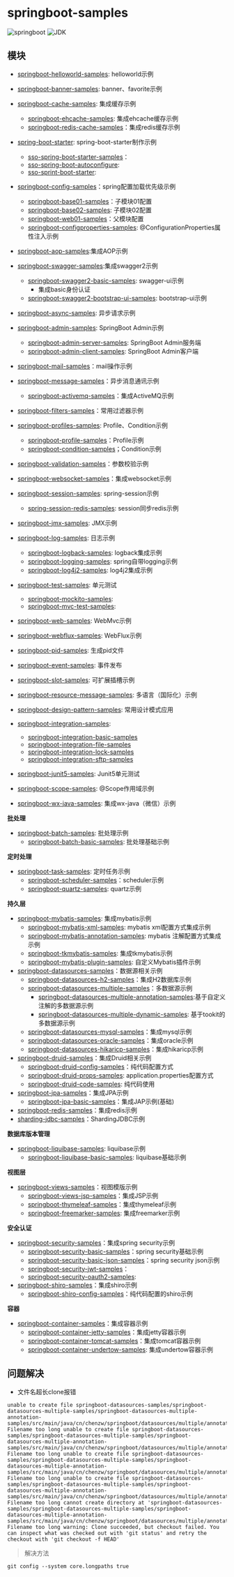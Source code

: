 # springboot-samples

![springboot](https://img.shields.io/badge/springboot-2.1.5.RELEASE-brightgreen.svg)
![JDK](https://img.shields.io/badge/Java-7-brightgreen.svg)


## 模块
- [springboot-helloworld-samples](./springboot-helloworld-samples): helloworld示例
- [springboot-banner-samples](./springboot-banner-samples): banner、favorite示例
- [springboot-cache-samples](./springboot-cache-samples): 集成缓存示例
  - [springboot-ehcache-samples](./springboot-cache-samples/springboot-ehcache-samples): 集成ehcache缓存示例
  - [springboot-redis-cache-samples](./springboot-cache-samples/springboot-redis-cache-samples)：集成redis缓存示例

- [spring-boot-starter](./spring-boot-starter): spring-boot-starter制作示例
  - [sso-spring-boot-starter-samples](spring-boot-starter/sso-spring-boot-starter-samples)：
  - [sso-spring-boot-autoconfigure](spring-boot-starter/sso-spring-boot-autoconfigure): 
  - [sso-sprint-boot-starter](spring-boot-starter/sso-spring-boot-starter):

- [springboot-config-samples](./springboot-config-samples)：spring配置加载优先级示例
  - [springboot-base01-samples](./springboot-config-samples/springboot-base01-samples)：子模块01配置
  - [springboot-base02-samples](./springboot-config-samples/springboot-base02-samples): 子模块02配置
  - [springboot-web01-samples](./springboot-config-samples/springboot-web01-samples)：父模块配置
  - [springboot-configproperties-samples](springboot-config-samples/springboot-configproperties-samples): @ConfigurationProperties属性注入示例

- [springboot-aop-samples](./springboot-aop-samples):集成AOP示例
- [springboot-swagger-samples](./springboot-swagger-samples):集成swagger2示例
  - [springboot-swagger2-basic-samples](./springboot-swagger-samples/springboot-swagger2-basic-samples): swagger-ui示例
    - 集成basic身份认证
  - [springboot-swagger2-bootstrap-ui-samples](./springboot-swagger-samples/springboot-swagger2-bootstrap-ui-samples): bootstrap-ui示例
- [springboot-async-samples](./springboot-async-samples): 异步请求示例
- [springboot-admin-samples](./springboot-admin-samples): SpringBoot Admin示例
  - [springboot-admin-server-samples](springboot-admin-samples/springboot-admin-server-samples): SpringBoot Admin服务端
  - [springboot-admin-client-samples](springboot-admin-samples/springboot-admin-client-samples): SpringBoot Admin客户端
- [springboot-mail-samples](./springboot-mail-samples)：mail操作示例
- [springboot-message-samples](./springboot-message-samples)：异步消息通讯示例
  - [springboot-activemq-samples](./springboot-message-samples/springboot-activemq-samples)：集成ActiveMQ示例

- [springboot-filters-samples](./springboot-filters-samples)：常用过滤器示例
- [springboot-profiles-samples](./springboot-profiles-samples): Profile、Condition示例
  - [springboot-profile-samples](./springboot-profiles-samples/springboot-profile-samples)：Profile示例
  - [springboot-condition-samples](./springboot-profiles-samples/springboot-condition-samples)；Condition示例
- [springboot-validation-samples](./springboot-validation-samples)：参数校验示例
- [springboot-websocket-samples](./springboot-websocket-samples)：集成websocket示例

- [springboot-session-samples](./springboot-session-samples): spring-session示例
  - [spring-session-redis-samples](./springboot-session-samples/springboot-session-redis-samples): session同步redis示例

- [springboot-jmx-samples](./springboot-jmx-samples): JMX示例

- [springboot-log-samples](./springboot-log-samples): 日志示例
  - [springboot-logback-samples](./springboot-log-samples/springboot-logback-samples): logback集成示例
  - [springboot-logging-samples](./springboot-log-samples/springboot-logging-samples): spring自带logging示例
  - [springboot-log4j2-samples](springboot-log-samples/springboot-log4j2-samples): log4j2集成示例

- [springboot-test-samples](./springboot-test-samples): 单元测试
  - [springboot-mockito-samples](springboot-test-samples/springboot-mockito-samples): 
  - [springboot-mvc-test-samples](springboot-test-samples/springboot-mvc-test-samples):

- [springboot-web-samples](./springboot-web-samples): WebMvc示例
- [springboot-webflux-samples](./springboot-webflux-samples): WebFlux示例
- [springboot-pid-samples](./springboot-pid-samples): 生成pid文件
- [springboot-event-samples](./springboot-event-samples): 事件发布

- [springboot-slot-samples](./springboot-slot-samples): 可扩展插槽示例
- [springboot-resource-message-samples](./springboot-resource-message-samples): 多语言（国际化）示例
- [springboot-design-pattern-samples](springboot-design-pattern-samples): 常用设计模式应用

- [springboot-integration-samples](springboot-integration-samples): 
  - [springboot-integration-basic-samples](springboot-integration-samples/springboot-integration-basic-samples)
  - [springboot-integration-file-samples](springboot-integration-samples/springboot-integration-file-samples)
  - [springboot-integration-lock-samples](springboot-integration-samples/springboot-integration-lock-samples)
  - [springboot-integration-sftp-samples](springboot-integration-samples/springboot-integration-sftp-samples)

- [springboot-junit5-samples](springboot-junit5-samples): Junit5单元测试
- [springboot-scope-samples](springboot-scope-samples): @Scope作用域示例
- [springboot-wx-java-samples](springboot-wx-java-samples): 集成wx-java（微信）示例


**批处理**
- [springboot-batch-samples](./springboot-batch-samples): 批处理示例
  - [springboot-batch-basic-samples](springboot-batch-samples/springboot-batch-basic-samples): 批处理基础示例 

**定时处理**
- [springboot-task-samples](./springboot-task-samples): 定时任务示例
  - [springboot-scheduler-samples](./springboot-task-samples/springboot-scheduler-samples)：scheduler示例
  - [springboot-quartz-samples](springboot-task-samples/springboot-quartz-samples): quartz示例
  
**持久层**
- [springboot-mybatis-samples](./springboot-mybatis-samples): 集成mybatis示例
  - [springboot-mybatis-xml-samples](./springboot-mybatis-samples/springboot-mybatis-xml-samples): mybatis xml配置方式集成示例
  - [springboot-mybatis-annotation-samples](./springboot-mybatis-samples/springboot-mybatis-annotation-samples): mybatis 注解配置方式集成示例
  - [springboot-tkmybatis-samples](./springboot-mybatis-samples/springboot-tkmybatis-samples): 集成tkmybatis示例
  - [springboot-mybatis-plugin-samples](./springboot-mybatis-samples/springboot-mybtias-plugin-samples): 自定义Mybatis插件示例
- [springboot-datasources-samples](./springboot-datasources-samples)：数据源相关示例
  - [springboot-datasources-h2-samples](./springboot-datasources-samples/springboot-datasources-h2-samples)：集成H2数据库示例
  - [springboot-datasources-multiple-samples](./springboot-datasources-samples/springboot-datasources-multiple-samples)：多数据源示例
    - [springboot-datasources-multiple-annotation-samples](./springboot-datasources-samples/springboot-datasources-multiple-samples/springboot-datasources-multiple-annotation-samples):基于自定义注解的多数据源示例
    - [springboot-datasources-multiple-dynamic-samples](./springboot-datasources-samples/springboot-datasources-multiple-samples/springboot-datasources-multiple-dynamic-samples): 基于tookit的多数据源示例
  - [springboot-datasources-mysql-samples](./springboot-datasources-samples/springboot-datasources-mysql-samples)：集成mysql示例
  - [springboot-datasources-oracle-samples](./springboot-datasources-samples/springboot-datasources-oracle-samples)：集成oracle示例
  - [springboot-datasources-hikaricp-samples](./springboot-datasources-samples/springboot-datasources-hikaricp-samples)：集成hikaricp示例
- [springboot-druid-samples](./springboot-druid-samples)：集成Druid相关示例
  - [springboot-druid-config-samples](./springboot-druid-samples/springboot-druid-config-samples)：纯代码配置方式
  - [springboot-druid-props-samples](./springboot-druid-samples/springboot-druid-props-samples): application.properties配置方式
  - [springboot-druid-code-samples](springboot-druid-samples/springboot-druid-code-samples): 纯代码使用
- [springboot-jpa-samples](./springboot-jpa-samples)：集成JPA示例
  - [springboot-jpa-basic-samples](./springboot-jpa-samples/springboot-jpa-basic-samples)：集成JAP示例(基础)
- [springboot-redis-samples](./springboot-redis-samples)：集成redis示例
- [sharding-jdbc-samples](./sharding-jdbc-samples/sharding-jdbc-read-write-samples)：ShardingJDBC示例

**数据库版本管理**
- [springboot-liquibase-samples](./springboot-liquibase-samples): liquibase示例
  - [springboot-liquibase-basic-samples](./springboot-liquibase-samples/springboot-liquibase-basic-samples): liquibase基础示例

**视图层**
- [springboot-views-samples](./springboot-views-samples)：视图模版示例
  - [springboot-views-jsp-samples](./springboot-views-samples/springboot-views-jsp-samples)：集成JSP示例
  - [springboot-thymeleaf-samples](./springboot-views-samples/springboot-thymeleaf-samples)：集成thymeleaf示例
  - [springboot-freemarker-samples](springboot-views-samples/springboot-freemarker-samples): 集成freemarker示例

**安全认证**
- [springboot-security-samples](./springboot-security-samples)：集成spring security示例
  - [springboot-security-basic-samples](./springboot-security-samples/springboot-security-basic-samples)：spring security基础示例
  - [springboot-security-basic-json-samples](./springboot-security-basic-json-samples)：spring security json示例
  - [springboot-security-jwt-samples](./springboot-security-samples/springboot-security-jwt-samples)：
  - [springboot-security-oauth2-samples](./springboot-security-samples/springboot-security-oauth2-samples):
- [springboot-shiro-samples](./springboot-shiro-samples)：集成shiro示例
  - [springboot-shiro-config-samples](./springboot-shiro-samples/springboot-shiro-config-samples)：纯代码配置的shiro示例

**容器**
- [springboot-container-samples](./springboot-container-samples)：集成容器示例
  - [springboot-container-jetty-samples](./springboot-container-samples/springboot-container-jetty-samples)：集成jetty容器示例
  - [springboot-container-tomcat-samples](./springboot-container-samples/springboot-container-tomcat-samples)：集成tomcat容器示例
  - [springboot-container-undertow-samples](springboot-container-samples/springboot-container-undertow-samples): 集成undertow容器示例

## 问题解决

- 文件名超长clone报错
```
unable to create file springboot-datasources-samples/springboot-datasources-multiple-samples/springboot-datasources-multiple-annotation-samples/src/main/java/cn/chenzw/springboot/datasources/multiple/annotation/MultipleDatasourceAnnotationSamplesApp.java: Filename too long unable to create file springboot-datasources-samples/springboot-datasources-multiple-samples/springboot-datasources-multiple-annotation-samples/src/main/java/cn/chenzw/springboot/datasources/multiple/annotation/aop/DataSourceAspect.java: Filename too long unable to create file springboot-datasources-samples/springboot-datasources-multiple-samples/springboot-datasources-multiple-annotation-samples/src/main/java/cn/chenzw/springboot/datasources/multiple/annotation/config/DruidConfig.java: Filename too long unable to create file springboot-datasources-samples/springboot-datasources-multiple-samples/springboot-datasources-multiple-annotation-samples/src/main/java/cn/chenzw/springboot/datasources/multiple/annotation/config/TkMybatisConfig.java: Filename too long cannot create directory at 'springboot-datasources-samples/springboot-datasources-multiple-samples/springboot-datasources-multiple-annotation-samples/src/main/java/cn/chenzw/springboot/datasources/multiple/annotation/domain/entity': Filename too long warning: Clone succeeded, but checkout failed. You can inspect what was checked out with 'git status' and retry the checkout with 'git checkout -f HEAD' 
```

> 解决方法

```
git config --system core.longpaths true
```


